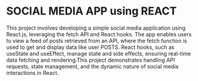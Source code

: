 # SOCIAL MEDIA APP using REACT

This project involves developing a simple social media application using React.js, leveraging the fetch API and React hooks. The app enables users to view a feed of posts retrieved from an API, where the fetch function is used to get and display data like user POSTS. React hooks, such as useState and useEffect, manage state and side effects, ensuring real-time data fetching and rendering.This project demonstrates handling API requests, state management, and the dynamic nature of social media interactions in React.
